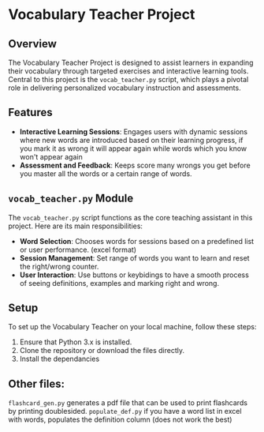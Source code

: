 # Vocabulary Teacher Project

## Overview

The Vocabulary Teacher Project is designed to assist learners in expanding their vocabulary through targeted exercises and interactive learning tools. Central to this project is the `vocab_teacher.py` script, which plays a pivotal role in delivering personalized vocabulary instruction and assessments.

## Features

- **Interactive Learning Sessions**: Engages users with dynamic sessions where new words are introduced based on their learning progress, if you mark it as wrong it will appear again while words which you know won't appear again
- **Assessment and Feedback**: Keeps score many wrongs you get before you master all the words or a certain range of words.

## `vocab_teacher.py` Module

The `vocab_teacher.py` script functions as the core teaching assistant in this project. Here are its main responsibilities:

- **Word Selection**: Chooses words for sessions based on a predefined list or user performance. (excel format)
- **Session Management**: Set range of words you want to learn and reset the right/wrong counter.
- **User Interaction**: Use buttons or keybidings to have a smooth process of seeing definitions, examples and marking right and wrong.

## Setup

To set up the Vocabulary Teacher on your local machine, follow these steps:

1. Ensure that Python 3.x is installed.
2. Clone the repository or download the files directly.
3. Install the dependancies

## Other files:

`flashcard_gen.py` generates a pdf file that can be used to print flashcards by printing doublesided.
`populate_def.py` if you have a word list in excel with words, populates the definition column (does not work the best)
